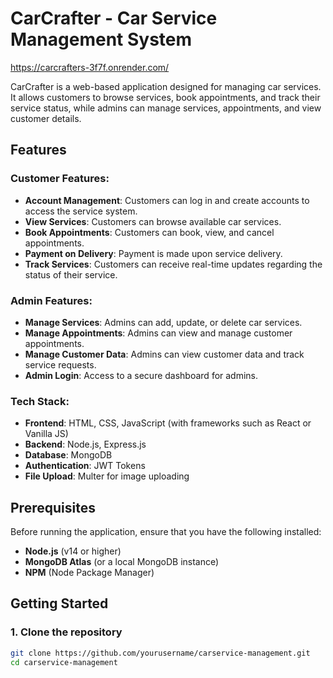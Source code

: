 # CarCrafter - Car Service Management System
https://carcrafters-3f7f.onrender.com/

CarCrafter is a web-based application designed for managing car services. It allows customers to browse services, book appointments, and track their service status, while admins can manage services, appointments, and view customer details.

## Features

### **Customer Features:**
- **Account Management**: Customers can log in and create accounts to access the service system.
- **View Services**: Customers can browse available car services.
- **Book Appointments**: Customers can book, view, and cancel appointments.
- **Payment on Delivery**: Payment is made upon service delivery.
- **Track Services**: Customers can receive real-time updates regarding the status of their service.

### **Admin Features:**
- **Manage Services**: Admins can add, update, or delete car services.
- **Manage Appointments**: Admins can view and manage customer appointments.
- **Manage Customer Data**: Admins can view customer data and track service requests.
- **Admin Login**: Access to a secure dashboard for admins.

### **Tech Stack:**
- **Frontend**: HTML, CSS, JavaScript (with frameworks such as React or Vanilla JS)
- **Backend**: Node.js, Express.js
- **Database**: MongoDB
- **Authentication**: JWT Tokens
- **File Upload**: Multer for image uploading

## Prerequisites

Before running the application, ensure that you have the following installed:

- **Node.js** (v14 or higher)
- **MongoDB Atlas** (or a local MongoDB instance)
- **NPM** (Node Package Manager)

## Getting Started

### 1. Clone the repository

```bash
git clone https://github.com/yourusername/carservice-management.git
cd carservice-management
